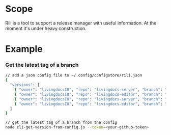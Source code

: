 # Scope

Rili is a tool to support a release manager with useful information.
At the moment it's under heavy construction.

# Example

### Get the latest tag of a branch

```bash
// add a json config file to ~/.config/configstore/rili.json
{
  "versions": [
    { "owner": "livingdocsIO", "repo": "livingdocs-server", "branch": "master"},
    { "owner": "livingdocsIO", "repo": "livingdocs-editor", "branch": "master"},
    { "owner": "livingdocsIO", "repo": "livingdocs-server", "branch": "release-2019-12"},
    { "owner": "livingdocsIO", "repo": "livingdocs-editor", "branch": "release-2019-12"}
  ]
}

// get the latest tag of a branch from the config
node cli-get-version-from-config.js --token=<your-github-token>
```